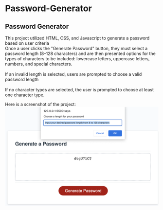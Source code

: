 # Password-Generator

## Password Generator
This project utilized HTML, CSS, and Javascript to generate a password based on user criteria<br>
Once a user clicks the "Generate Password" button, they must select a password length (8–128 characters) and are then presented options for the types of characters to be included: lowercase letters, uppercase letters, numbers, and special characters.<br>
<br>
If an invalid length is selected, users are prompted to choose a valid password length<br>
<br>
If no character types are selected, the user is prompted to choose at least one character type.<br>

Here is a screenshot of the project: ![Password generator with window prompt visible.](./Assets/Images/screenShot.png)
